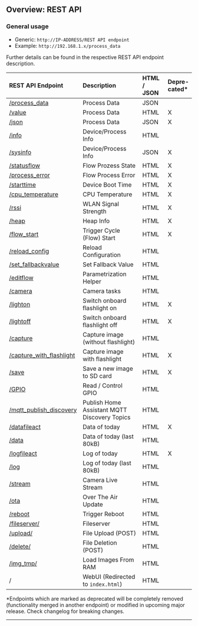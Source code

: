 ## Overview: REST API

### General usage
- Generic: `http://IP-ADDRESS/REST API endpoint`
- Example: `http://192.168.1.x/process_data`

Further details can be found in the respective REST API endpoint description.

| REST API Endpoint                    | Description                                        | HTML / JSON | Depre-<br>cated*       
|:-------------------------------------|:---------------------------------------------------|:------------|:-----------
| [/process_data](process_data.md)     | Process Data                                       | JSON        | 
| [/value](value.md)                   | Process Data                                       | HTML        | X
| [/json](json.md)                     | Process Data                                       | JSON        | X
| [/info](info.md)                     | Device/Process Info                                | HTML        | 
| [/sysinfo](sysinfo.md)               | Device/Process Info                                | JSON        | X
| [/statusflow](statusflow.md)         | Flow Prozess State                                 | HTML        | X
| [/process_error](process_error.md)   | Flow Process Error                                 | HTML        | X
| [/starttime](starttime.md)           | Device Boot Time                                   | HTML        | X
| [/cpu_temperature](cpu_temperature.md)| CPU Temperature                                   | HTML        | X
| [/rssi](rssi.md)                     | WLAN Signal Strength                               | HTML        | X
| [/heap](heap.md)                     | Heap Info                                          | HTML        | X
| [/flow_start](flow_start.md)         | Trigger Cycle (Flow) Start                         | HTML        | X
| [/reload_config](reload_config.md)   | Reload Configuration                               | HTML        | 
| [/set_fallbackvalue](set_fallbackvalue.md) | Set Fallback Value                           | HTML        | 
| [/editflow](editflow.md)             | Parametrization Helper                             | HTML        | 
| [/camera](camera.md)                 | Camera tasks                                       | HTML        | 
| [/lighton](lighton.md)               | Switch onboard flashlight on                       | HTML        | X
| [/lightoff](lightoff.md)             | Switch onboard flashlight off                      | HTML        | X
| [/capture](capture.md)               | Capture image (without flashlight)                 | HTML        | 
| [/capture_with_flashlight](capture_with_flashlight.md) | Capture image with flashlight    | HTML        | X
| [/save](caputure_save.md)            | Save a new image to SD card                        | HTML        | X
| [/GPIO](gpio.md)                     | Read / Control GPIO                                | HTML        | 
| [/mqtt_publish_discovery](mqtt_publish_discovery.md)|Publish Home Assistant MQTT Discovery Topics| HTML | 
| [/datafileact](datafileact.md)       | Data of today                                      | HTML        | X
| [/data](data.md)                     | Data of today (last 80kB)                          | HTML        | 
| [/logfileact](logfileact.md)         | Log of today                                       | HTML        | X
| [/log](log.md)                       | Log of today (last 80kB)                           | HTML        | 
| [/stream](stream.md)                 | Camera Live Stream                                 | HTML        | 
| [/ota](ota.md)                       | Over The Air Update                                | HTML        | 
| [/reboot](reboot.md)                 | Trigger Reboot                                     | HTML        | 
| [/fileserver/](fileserver.md)        | Fileserver                                         | HTML        | 
| [/upload/](upload.md)                | File Upload (POST)                                 | HTML        | 
| [/delete/](delete.md)                | File Deletion (POST)                               | HTML        | 
| [/img_tmp/](img_tmp.md)              | Load Images From RAM                               | HTML        | 
| /                                    | WebUI (Redirected to `index.html`)                 | HTML        | 


*Endpoints which are marked as deprecated will be completely removed (functionality merged in another endpoint) or modified in upcoming major release. Check changelog for breaking changes.

---
